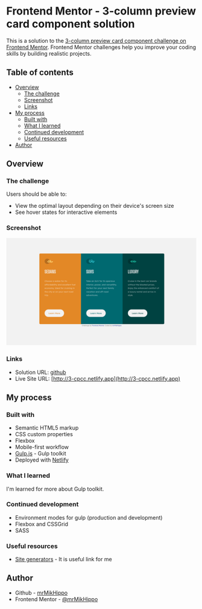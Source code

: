 # Frontend Mentor - 3-column preview card component solution

This is a solution to the [3-column preview card component challenge on Frontend Mentor](https://www.frontendmentor.io/challenges/3column-preview-card-component-pH92eAR2-). Frontend Mentor challenges help you improve your coding skills by building realistic projects.

## Table of contents

- [Overview](#overview)
  - [The challenge](#the-challenge)
  - [Screenshot](#screenshot)
  - [Links](#links)
- [My process](#my-process)
  - [Built with](#built-with)
  - [What I learned](#what-i-learned)
  - [Continued development](#continued-development)
  - [Useful resources](#useful-resources)
- [Author](#author)

## Overview

### The challenge

Users should be able to:

- View the optimal layout depending on their device's screen size
- See hover states for interactive elements

### Screenshot

![](./design/screenshot.png)

### Links

- Solution URL: [github](https://github.com/mrMikHippo/3-column-preview-card-component)
- Live Site URL: [http://3-cpcc.netlify.app](http://3-cpcc.netlify.app)

## My process

### Built with

- Semantic HTML5 markup
- CSS custom properties
- Flexbox
- Mobile-first workflow
- [Gulp.js](https://gulpjs.com) - Gulp toolkit
- Deployed with [Netlify](https://netlify.com)

### What I learned

I'm learned for more about Gulp toolkit.

### Continued development

- Environment modes for gulp (production and development)
- Flexbox and CSSGrid
- SASS

### Useful resources

- [Site generators](https://jamstack.org/generators/) - It is useful link for me

## Author

- Github - [mrMikHippo](https://github.com/mrMikHippo)
- Frontend Mentor - [@mrMikHippo](https://www.frontendmentor.io/profile/mrMikHippo)
